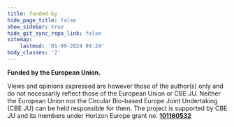 ```yaml
---
title: funded-by
hide_page_title: false
show_sidebar: true
hide_git_sync_repo_link: false
sitemap:
    lastmod: '01-09-2024 09:24'
body_classes: '2'
---
```


**Funded by the European Union.** 

Views and opinions expressed are however those of the author(s) only and do not necessarily reflect those of the European Union or CBE JU. Neither the European Union nor the Circular Bio-based Europe Joint Undertaking (CBE JU) can be held responsible for them. The project is supported by CBE JU and its members under Horizon Europe grant no. **[101160532](https://cordis.europa.eu/project/id/101160532)**